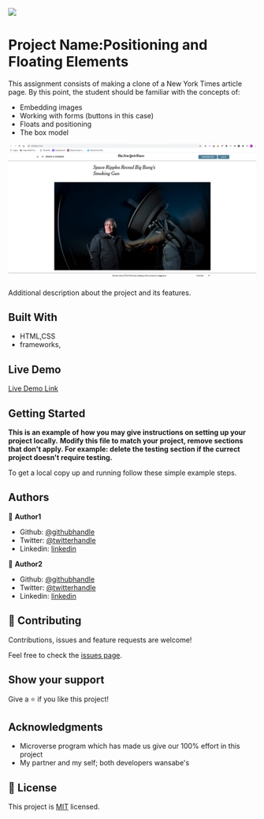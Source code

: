 ![](https://img.shields.io/badge/Microverse-blueviolet)

# Project Name:Positioning and Floating Elements

This assignment consists of making a clone of a New York Times article page. By this point, the student should be familiar with the concepts of:

* Embedding images
* Working with forms (buttons in this case)
* Floats and positioning
* The box model

![screenshot](https://github.com/edxco/NYTimes-clone/blob/nyfeatures/photos/screenshot-nyt-clone.png)

Additional description about the project and its features.

## Built With

- HTML,CSS
- frameworks,

## Live Demo

[Live Demo Link](https://edxco.github.io/NYTimes-clone/)

## Getting Started

**This is an example of how you may give instructions on setting up your project locally.**
**Modify this file to match your project, remove sections that don't apply. For example: delete the testing section if the currect project doesn't require testing.**

To get a local copy up and running follow these simple example steps.

## Authors

👤 **Author1**

- Github: [@githubhandle](https://github.com/TheWiscoKid)
- Twitter: [@twitterhandle](https://twitter.com/@thekidfromwisco)
- Linkedin: [linkedin](https://www.linkedin.com/in/ramon-carrillo-54525a1ab/)

👤 **Author2**

- Github: [@githubhandle](https://github.com/edxco)
- Twitter: [@twitterhandle](https://twitter.com/lalo_nbc)
- Linkedin: [linkedin](https://www.linkedin.com/in/eduardo-n-baeza/)

## 🤝 Contributing

Contributions, issues and feature requests are welcome!

Feel free to check the [issues page](issues/).

## Show your support

Give a ⭐️ if you like this project!

## Acknowledgments

- Microverse program which has made us give our 100% effort in this project
- My partner and my self; both developers wansabe's

## 📝 License

This project is [MIT](lic.url) licensed.
